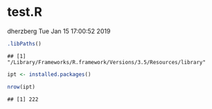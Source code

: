 test.R
================
dherzberg
Tue Jan 15 17:00:52 2019

``` r
.libPaths()
```

    ## [1] "/Library/Frameworks/R.framework/Versions/3.5/Resources/library"

``` r
ipt <- installed.packages()

nrow(ipt)
```

    ## [1] 222
